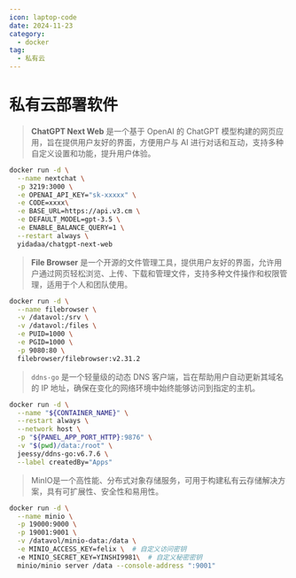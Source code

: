 ```yaml
---
icon: laptop-code
date: 2024-11-23
category:
  - docker
tag:
  - 私有云
---
```

# 私有云部署软件


> **ChatGPT Next Web** 是一个基于 OpenAI 的 ChatGPT 模型构建的网页应用，旨在提供用户友好的界面，方便用户与 AI 进行对话和互动，支持多种自定义设置和功能，提升用户体验。

<!-- more -->
```bash
docker run -d \
  --name nextchat \
  -p 3219:3000 \
  -e OPENAI_API_KEY="sk-xxxxx" \
  -e CODE=xxxx\
  -e BASE_URL=https://api.v3.cm \
  -e DEFAULT_MODEL=gpt-3.5 \
  -e ENABLE_BALANCE_QUERY=1 \
  --restart always \
  yidadaa/chatgpt-next-web
```

> **File Browser** 是一个开源的文件管理工具，提供用户友好的界面，允许用户通过网页轻松浏览、上传、下载和管理文件，支持多种文件操作和权限管理，适用于个人和团队使用。

```bash
docker run -d \
  --name filebrowser \
  -v /datavol:/srv \
  -v /datavol:/files \
  -e PUID=1000 \
  -e PGID=1000 \
  -p 9080:80 \
  filebrowser/filebrowser:v2.31.2
```
> `ddns-go` 是一个轻量级的动态 DNS 客户端，旨在帮助用户自动更新其域名的 IP 地址，确保在变化的网络环境中始终能够访问到指定的主机。
```bash
docker run -d \
  --name "${CONTAINER_NAME}" \
  --restart always \
  --network host \
  -p "${PANEL_APP_PORT_HTTP}:9876" \
  -v "$(pwd)/data:/root" \
  jeessy/ddns-go:v6.7.6 \
  --label createdBy="Apps"
```

> MinIO是一个高性能、分布式对象存储服务，可用于构建私有云存储解决方案，具有可扩展性、安全性和易用性。

```bash
docker run -d \
  --name minio \
  -p 19000:9000 \
  -p 19001:9001 \
  -v /datavol/minio-data:/data \
  -e MINIO_ACCESS_KEY=felix \  # 自定义访问密钥
  -e MINIO_SECRET_KEY=YINSHI9981\  # 自定义秘密密钥
  minio/minio server /data --console-address ":9001"
```

